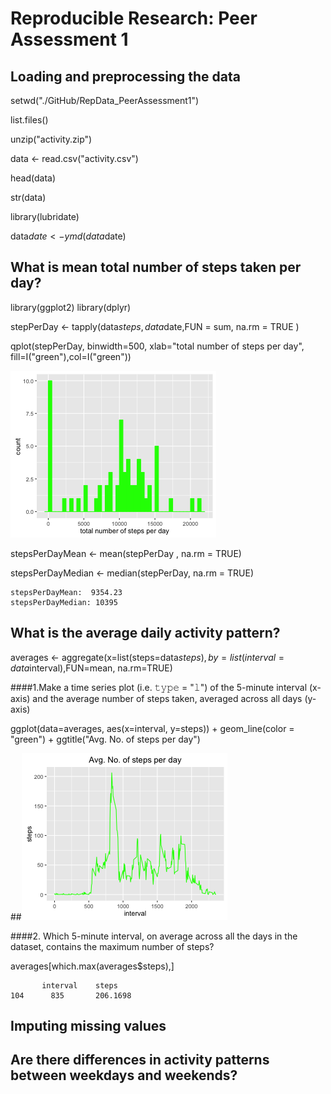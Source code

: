 # Reproducible Research: Peer Assessment 1

## Loading and preprocessing the data

setwd("./GitHub/RepData_PeerAssessment1")

list.files()

unzip("activity.zip")

data <- read.csv("activity.csv")

head(data)

str(data)

library(lubridate) 

data$date <- ymd(data$date)

## What is mean total number of steps taken per day?

library(ggplot2)
library(dplyr)

stepPerDay <- tapply(data$steps, data$date,FUN = sum,  na.rm = TRUE  )

qplot(stepPerDay, binwidth=500, xlab="total number of steps per day", fill=I("green"),col=I("green"))

![](./instructions_fig/Histogram.png)

stepsPerDayMean <- mean(stepPerDay , na.rm = TRUE)

stepsPerDayMedian <- median(stepPerDay, na.rm = TRUE)
```
stepsPerDayMean:  9354.23
stepsPerDayMedian: 10395
```

## What is the average daily activity pattern?

averages <- aggregate(x=list(steps=data$steps), by=list(interval=data$interval),FUN=mean, na.rm=TRUE)

####1.Make a time series plot (i.e. 𝚝𝚢𝚙𝚎 = "𝚕") of the 5-minute interval (x-axis) and the average number of steps taken, averaged across all days (y-axis)

ggplot(data=averages, aes(x=interval, y=steps)) + geom_line(color = "green") + ggtitle("Avg. No. of steps per day")

##![](./instructions_fig/seriesplot.png)

####2. Which 5-minute interval, on average across all the days in the dataset, contains the maximum number of steps?

averages[which.max(averages$steps),]
```
       interval    steps
104      835       206.1698

```


## Imputing missing values



## Are there differences in activity patterns between weekdays and weekends?

